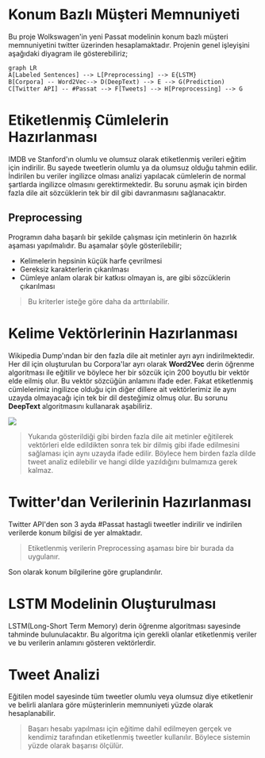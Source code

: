 
# Konum Bazlı Müşteri Memnuniyeti

Bu proje Wolkswagen'in yeni Passat modelinin konum bazlı müşteri memnuniyetini twitter üzerinden hesaplamaktadır. Projenin genel işleyişini aşağıdaki diyagram ile gösterebiliriz;


```mermaid
graph LR
A[Labeled Sentences] --> L[Preprocessing] --> E{LSTM}
B[Corpora] -- Word2Vec--> D(DeepText) --> E --> G(Prediction)
C[Twitter API] -- #Passat --> F[Tweets] --> H[Preprocessing] --> G
```


# Etiketlenmiş Cümlelerin Hazırlanması

IMDB ve Stanford'ın olumlu ve olumsuz olarak etiketlenmiş verileri eğitim için indirilir. Bu sayede tweetlerin olumlu ya da olumsuz olduğu tahmin edilir. İndirilen bu veriler ingilizce olması analizi yapılacak cümlelerin de normal şartlarda ingilizce olmasını gerektirmektedir. Bu sorunu aşmak için birden fazla dile ait sözcüklerin tek bir dil gibi davranmasını sağlanacaktır. 

## Preprocessing
Programın daha başarılı bir şekilde çalışması için metinlerin ön hazırlık aşaması yapılmalıdır. Bu aşamalar şöyle gösterilebilir;

- Kelimelerin hepsinin küçük harfe çevrilmesi
- Gereksiz karakterlerin çıkarılması
- Cümleye anlam olarak bir katkısı olmayan is, are gibi sözcüklerin çıkarılması
> Bu kriterler isteğe göre daha da arttırılabilir.

# Kelime Vektörlerinin Hazırlanması

Wikipedia Dump'ından bir den fazla dile ait metinler ayrı ayrı indirilmektedir. Her dil için oluşturulan bu Corpora'lar ayrı olarak **Word2Vec** derin öğrenme algoritması ile eğitilir ve böylece her bir sözcük için 200 boyutlu bir vektör elde eilmiş olur. Bu vektör sözcüğün anlamını ifade eder. Fakat etiketlenmiş cümlelerimiz ingilizce olduğu için diğer dillere ait vektörlerimiz ile aynı uzayda olmayacağı için tek bir dil desteğimiz olmuş olur. Bu sorunu **DeepText** algoritmasını kullanarak aşabiliriz.


![](@attachment/Clipboard_2020-03-29-13-05-21.png)

> Yukarıda gösterildiği gibi birden fazla dile ait metinler eğitilerek vektörleri elde edildikten sonra tek bir dilmiş gibi ifade edilmesini sağlaması için aynı uzayda ifade edilir. Böylece hem birden fazla dilde tweet analiz edilebilir ve hangi dilde yazıldığını bulmamıza gerek kalmaz.

# Twitter'dan Verilerinin Hazırlanması

Twitter API'den son 3 ayda #Passat hastagli tweetler indirilir ve indirilen verilerde konum 
bilgisi de yer almaktadır. 

> Etiketlenmiş verilerin Preprocessing aşaması bire bir burada da uygulanır. 

Son olarak konum bilgilerine göre gruplandırılır. 

# LSTM Modelinin Oluşturulması

LSTM(Long-Short Term Memory) derin öğrenme algoritması sayesinde tahminde bulunulacaktır. Bu algoritma için gerekli olanlar etiketlenmiş veriler ve bu verilerin anlamını gösteren vektörlerdir. 

# Tweet Analizi
Eğitilen model sayesinde tüm tweetler olumlu veya olumsuz diye etiketlenir ve belirli alanlara göre müşterinlerin memnuniyeti yüzde olarak hesaplanabilir.

> Başarı hesabı yapılması için eğitime dahil edilmeyen gerçek ve kendimiz tarafından etiketlenmiş tweetler kullanılır. Böylece sistemin yüzde olarak başarısı ölçülür. 

